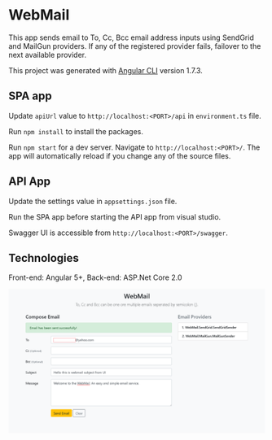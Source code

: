 # WebMail

This app sends email to To, Cc, Bcc email address inputs using SendGrid and MailGun providers. If any of the registered provider fails, failover to the next available provider. 

This project was generated with [Angular CLI](https://github.com/angular/angular-cli) version 1.7.3.

## SPA app

Update `apiUrl` value to `http://localhost:<PORT>/api` in `environment.ts` file.

Run `npm install` to install the packages.

Run `npm start` for a dev server. Navigate to `http://localhost:<PORT>/`. The app will automatically reload if you change any of the source files.

## API App

Update the settings value in `appsettings.json` file.

Run the SPA app before starting the API app from visual studio.

Swagger UI is accessible from `http://localhost:<PORT>/swagger`.

## Technologies

Front-end: Angular 5+, Back-end: ASP.Net Core 2.0

![alt text](https://github.com/benkham/WebMail/blob/master/src/WebMail/Webmail.png)
